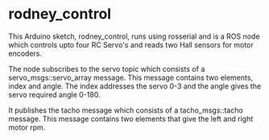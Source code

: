 # rodney_control
This Arduino sketch, rodney_control, runs using rosserial and is a ROS node which controls upto four RC Servo's and reads two Hall sensors for motor encoders.

The node subscribes to the servo topic which consists of a servo_msgs::servo_array message. This message contains two elements, index and angle. The index addresses the servo 0-3 and the angle gives the servo required angle 0-180.

It publishes the tacho message which consists of a tacho_msgs::tacho message. This message contains two elements that give the left and right motor rpm.
